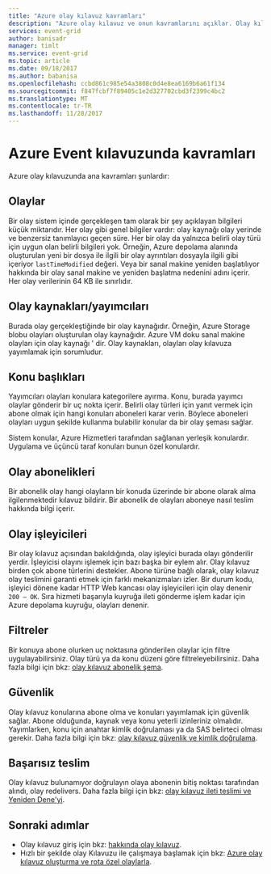 ```yaml
---
title: "Azure olay kılavuz kavramları"
description: "Azure olay kılavuz ve onun kavramlarını açıklar. Olay kılavuzunun birkaç anahtar bileşenleri tanımlar."
services: event-grid
author: banisadr
manager: timlt
ms.service: event-grid
ms.topic: article
ms.date: 09/18/2017
ms.author: babanisa
ms.openlocfilehash: ccbd861c985e54a3808c0d4e8ea6169b6a61f134
ms.sourcegitcommit: f847fcbf7f89405c1e2d327702cbd3f2399c4bc2
ms.translationtype: MT
ms.contentlocale: tr-TR
ms.lasthandoff: 11/28/2017
---
```

# <a name="concepts-in-azure-event-grid"></a>Azure Event kılavuzunda kavramları

Azure olay kılavuzunda ana kavramları şunlardır:

## <a name="events"></a>Olaylar

Bir olay sistem içinde gerçekleşen tam olarak bir şey açıklayan bilgileri küçük miktarıdır.  Her olay gibi genel bilgiler vardır: olay kaynağı olay yerinde ve benzersiz tanımlayıcı geçen süre.  Her bir olay da yalnızca belirli olay türü için uygun olan belirli bilgileri yok. Örneğin, Azure depolama alanında oluşturulan yeni bir dosya ile ilgili bir olay ayrıntıları dosyayla ilgili gibi içeriyor `lastTimeModified` değeri. Veya bir sanal makine yeniden başlatılıyor hakkında bir olay sanal makine ve yeniden başlatma nedenini adını içerir. Her olay verilerinin 64 KB ile sınırlıdır.

## <a name="event-sourcespublishers"></a>Olay kaynakları/yayımcıları

Burada olay gerçekleştiğinde bir olay kaynağıdır. Örneğin, Azure Storage blobu olayları oluşturulan olay kaynağıdır. Azure VM doku sanal makine olayları için olay kaynağı ' dir. Olay kaynakları, olayları olay kılavuza yayımlamak için sorumludur.

## <a name="topics"></a>Konu başlıkları

Yayımcıları olayları konulara kategorilere ayırma. Konu, burada yayımcı olaylar gönderir bir uç nokta içerir. Belirli olay türleri için yanıt vermek için abone olmak için hangi konuları aboneleri karar verin. Böylece aboneleri olayları uygun şekilde kullanma bulabilir konular da bir olay şeması sağlar.

Sistem konular, Azure Hizmetleri tarafından sağlanan yerleşik konulardır. Uygulama ve üçüncü taraf konuları bunun özel konulardır.

## <a name="event-subscriptions"></a>Olay abonelikleri

Bir abonelik olay hangi olayların bir konuda üzerinde bir abone olarak alma ilgilenmektedir kılavuz bildirir.  Bir abonelik de olayları aboneye nasıl teslim hakkında bilgi içerir.

## <a name="event-handlers"></a>Olay işleyicileri

Bir olay kılavuz açısından bakıldığında, olay işleyici burada olayı gönderilir yerdir. İşleyicisi olayını işlemek için bazı başka bir eylem alır.  Olay kılavuz birden çok abone türlerini destekler. Abone türüne bağlı olarak, olay kılavuz olay teslimini garanti etmek için farklı mekanizmaları izler.  Bir durum kodu, işleyici dönene kadar HTTP Web kancası olay işleyicileri için olay denenir `200 – OK`. Sıra hizmeti başarıyla kuyruğa ileti gönderme işlem kadar için Azure depolama kuyruğu, olayları denenir.

## <a name="filters"></a>Filtreler

Bir konuya abone olurken uç noktasına gönderilen olaylar için filtre uygulayabilirsiniz. Olay türü ya da konu düzeni göre filtreleyebilirsiniz. Daha fazla bilgi için bkz: [olay kılavuz abonelik şema](subscription-creation-schema.md).

## <a name="security"></a>Güvenlik

Olay kılavuz konularına abone olma ve konuları yayımlamak için güvenlik sağlar. Abone olduğunda, kaynak veya konu yeterli izinleriniz olmalıdır. Yayımlarken, konu için anahtar kimlik doğrulaması ya da SAS belirteci olması gerekir. Daha fazla bilgi için bkz: [olay kılavuz güvenlik ve kimlik doğrulama](security-authentication.md).

## <a name="failed-delivery"></a>Başarısız teslim

Olay kılavuz bulunamıyor doğrulayın olaya abonenin bitiş noktası tarafından alındı, olay redelivers. Daha fazla bilgi için bkz: [olay kılavuz ileti teslimi ve Yeniden Dene'yi](delivery-and-retry.md).

## <a name="next-steps"></a>Sonraki adımlar

* Olay kılavuz giriş için bkz: [hakkında olay kılavuz](overview.md).
* Hızlı bir şekilde olay Kılavuzu ile çalışmaya başlamak için bkz: [Azure olay kılavuz oluşturma ve rota özel olaylarla](custom-event-quickstart.md).
